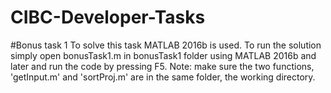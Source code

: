 # CIBC-Developer-Tasks

#Bonus task 1
To solve this task MATLAB 2016b is used. To run the solution simply open bonusTask1.m in bonusTask1 folder using MATLAB 2016b and later and run the code by pressing F5. 
Note: make sure the two functions, 'getInput.m' and 'sortProj.m' are in the same folder, the working directory.
